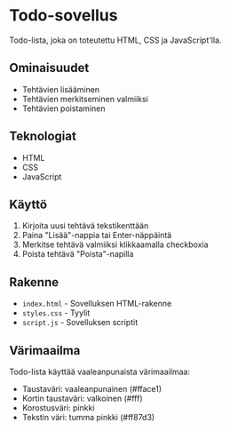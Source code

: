 # Todo-sovellus

Todo-lista, joka on toteutettu HTML, CSS ja JavaScript'lla.

## Ominaisuudet

- Tehtävien lisääminen
- Tehtävien merkitseminen valmiiksi
- Tehtävien poistaminen

## Teknologiat

- HTML
- CSS
- JavaScript

## Käyttö

1. Kirjoita uusi tehtävä tekstikenttään
2. Paina "Lisää"-nappia tai Enter-näppäintä
3. Merkitse tehtävä valmiiksi klikkaamalla checkboxia
4. Poista tehtävä "Poista"-napilla

## Rakenne

- `index.html` - Sovelluksen HTML-rakenne
- `styles.css` - Tyylit
- `script.js` - Sovelluksen scriptit

## Värimaailma

Todo-lista käyttää vaaleanpunaista värimaailmaa:
- Taustaväri: vaaleanpunainen (#fface1)
- Kortin taustaväri: valkoinen (#fff)
- Korostusväri: pinkki
- Tekstin väri: tumma pinkki (#ff87d3)